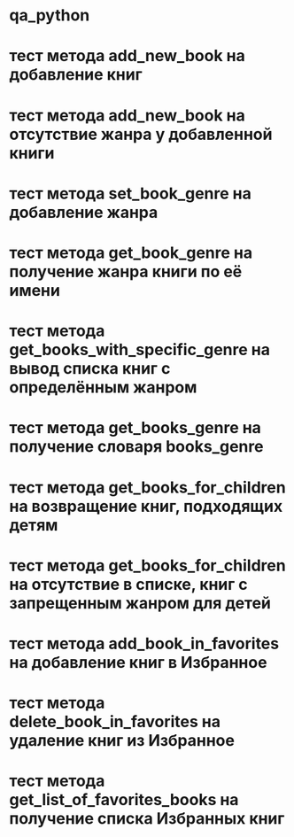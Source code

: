 # qa_python
# тест метода add_new_book на добавление книг
# тест метода add_new_book на отсутствие жанра у добавленной книги
# тест метода set_book_genre на добавление жанра
# тест метода get_book_genre на получение жанра книги по её имени
# тест метода get_books_with_specific_genre на вывод списка книг с определённым жанром
# тест метода get_books_genre на получение словаря books_genre
# тест метода get_books_for_children на возвращение книг, подходящих детям
# тест метода get_books_for_children на отсутствие в списке, книг с запрещенным жанром для детей
# тест метода add_book_in_favorites на добавление книг в Избранное
# тест метода delete_book_in_favorites на удаление книг из Избранное
# тест метода get_list_of_favorites_books на получение списка Избранных книг